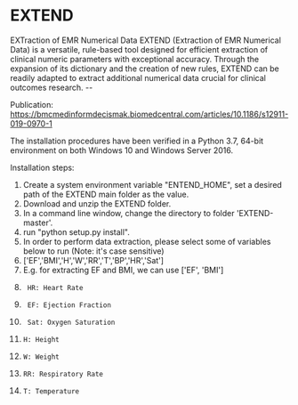# EXTEND
EXTraction of EMR Numerical Data
EXTEND (Extraction of EMR Numerical Data) is a versatile, rule-based tool designed for efficient extraction of clinical numeric parameters with exceptional accuracy. Through the expansion of its dictionary and the creation of new rules, EXTEND can be readily adapted to extract additional numerical data crucial for clinical outcomes research. --

Publication: https://bmcmedinformdecismak.biomedcentral.com/articles/10.1186/s12911-019-0970-1

The installation procedures have been verified in a Python 3.7, 64-bit environment on both Windows 10 and Windows Server 2016. 

Installation steps:
1. Create a system environment variable "ENTEND_HOME", set a desired path of the EXTEND main folder as the value.
2. Download and unzip the EXTEND folder.
3. In a command line window, change the directory to folder 'EXTEND-master'.
4. run "python setup.py install".
5. In order to perform data extraction, please select some of variables below to run (Note: it's case sensitive)
6.   ['EF','BMI','H','W','RR','T','BP','HR','Sat']
7. E.g. for extracting EF and BMI, we can use ['EF', 'BMI']
7.      HR: Heart Rate
8.      EF: Ejection Fraction
9.      Sat: Oxygen Saturation
10.     H: Height                                     
11.     W: Weight                                     
12.     RR: Respiratory Rate
13.     T: Temperature

